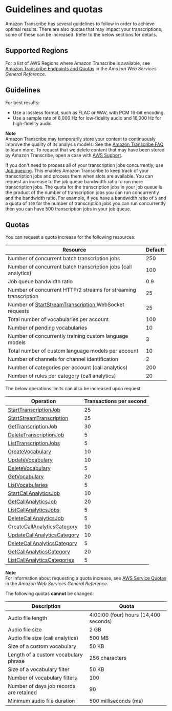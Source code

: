 # Guidelines and quotas<a name="limits-guidelines"></a>

Amazon Transcribe has several guidelines to follow in order to achieve optimal results\. There are also quotas that may impact your transcriptions; some of these can be increased\. Refer to the below sections for details\.

## Supported Regions<a name="transcribe-regions"></a>

For a list of AWS Regions where Amazon Transcribe is available, see [Amazon Transcribe Endpoints and Quotas](https://docs.aws.amazon.com/general/latest/gr/transcribe.html#transcribe_region) in the *Amazon Web Services General Reference*\.

## Guidelines<a name="guidelines"></a>

For best results:
+ Use a lossless format, such as FLAC or WAV, with PCM 16\-bit encoding\.
+ Use a sample rate of 8,000 Hz for low\-fidelity audio and 16,000 Hz for high\-fidelity audio\.

**Note**  
Amazon Transcribe may temporarily store your content to continuously improve the quality of its analysis models\. See the [Amazon Transcribe FAQ](http://aws.amazon.com/transcribe/faqs/) to learn more\. To request that we delete content that may have been stored by Amazon Transcribe, open a case with [AWS Support](http://aws.amazon.com/contact-us/)\.

If you don't need to process all of your transcription jobs concurrently, use [Job queuing](job-queuing.md)\. This enables Amazon Transcribe to keep track of your transcription jobs and process them when slots are available\. You can request an increase to the job queue bandwidth ratio to run more transcription jobs\. The quota for the transcription jobs in your job queue is the product of the number of transcription jobs you can run concurrently and the bandwidth ratio\. For example, if you have a bandwidth ratio of `5` and a quota of `100` for the number of transcription jobs you can run concurrently then you can have 500 transcription jobs in your job queue\.

## Quotas<a name="limits"></a>

You can request a quota increase for the following resources:


| Resource | Default | 
| --- | --- | 
| Number of concurrent batch transcription jobs | 250 | 
| Number of concurrent batch transcription jobs \(call analytics\) | 100 | 
| Job queue bandwidth ratio | 0\.9 | 
| Number of concurrent HTTP/2 streams for streaming transcription | 25 | 
| Number of [ StartStreamTranscription ](API_streaming_StartStreamTranscription.md)WebSocket requests | 25 | 
| Total number of vocabularies per account | 100 | 
| Number of pending vocabularies | 10 | 
| Number of concurrently training custom language models | 3 | 
| Total number of custom language models per account | 10 | 
| Number of channels for channel identification | 2 | 
| Number of categories per account \(call analytics\) | 200 | 
| Number of rules per category \(call analytics\) | 20 | 

The below operations limits can also be increased upon request:


| Operation | Transactions per second | 
| --- | --- | 
| [ StartTranscriptionJob ](API_StartTranscriptionJob.md) | 25 | 
| [ StartStreamTranscription ](API_streaming_StartStreamTranscription.md) | 25 | 
| [ GetTranscriptionJob ](API_GetTranscriptionJob.md) | 30 | 
| [ DeleteTranscriptionJob ](API_DeleteTranscriptionJob.md) | 5 | 
| [ ListTranscriptionJobs ](API_ListTranscriptionJobs.md) | 5 | 
| [ CreateVocabulary ](API_CreateVocabulary.md) | 10 | 
| [ UpdateVocabulary ](API_UpdateVocabulary.md) | 10 | 
| [ DeleteVocabulary ](API_DeleteVocabulary.md) | 5 | 
| [ GetVocabulary ](API_GetVocabulary.md) | 20 | 
| [ ListVocabularies ](API_ListVocabularies.md) | 5 | 
| [ StartCallAnalyticsJob ](API_StartCallAnalyticsJob.md) | 10 | 
| [ GetCallAnalyticsJob ](API_GetCallAnalyticsJob.md) | 20 | 
| [ ListCallAnalyticsJobs ](API_ListCallAnalyticsJobs.md) | 5 | 
| [ DeleteCallAnalyticsJob ](API_DeleteCallAnalyticsJob.md) | 5 | 
| [ CreateCallAnalyticsCategory ](API_CreateCallAnalyticsCategory.md) | 10 | 
| [ UpdateCallAnalyticsCategory ](API_UpdateCallAnalyticsCategory.md) | 10 | 
| [ DeleteCallAnalyticsCategory ](API_DeleteCallAnalyticsCategory.md) | 5 | 
| [ GetCallAnalyticsCategory ](API_GetCallAnalyticsCategory.md) | 20 | 
| [ ListCallAnalyticsCategories ](API_ListCallAnalyticsCategories.md) | 5 | 

**Note**  
For information about requesting a quota increase, see [AWS Service Quotas](https://docs.aws.amazon.com/general/latest/gr/aws_service_limits.html) in the *Amazon Web Services General Reference*\.

The following quotas **cannot** be changed:


| Description | Quota | 
| --- | --- | 
| Audio file length | 4:00:00 \(four\) hours \(14,400 seconds\) | 
| Audio file size | 2 GB | 
| Audio file size \(call analytics\) | 500 MB | 
| Size of a custom vocabulary | 50 KB | 
| Length of a custom vocabulary phrase | 256 characters | 
| Size of a vocabulary filter | 50 KB | 
| Number of vocabulary filters | 100 | 
| Number of days job records are retained | 90 | 
| Minimum audio file duration | 500 milliseconds \(ms\) | 